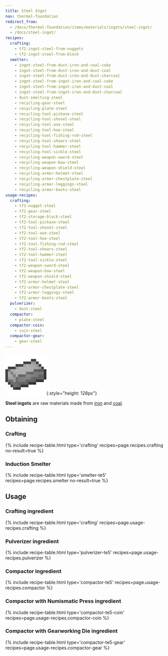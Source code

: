 ```yaml
---
title: Steel Ingot
nav: thermal-foundation
redirect_from:
  - /docs/thermal-foundation/items/materials/ingots/steel-ingot/
  - /docs/steel-ingot/
recipes:
  crafting:
    - tf2-ingot-steel-from-nuggets
    - tf2-ingot-steel-from-block
  smelter:
    - ingot-steel-from-dust-iron-and-coal-coke
    - ingot-steel-from-dust-iron-and-dust-coal
    - ingot-steel-from-dust-iron-and-dust-charcoal
    - ingot-steel-from-ingot-iron-and-coal-coke
    - ingot-steel-from-ingot-iron-and-dust-coal
    - ingot-steel-from-ingot-iron-and-dust-charcoal
    - dust-smelting-steel
    - recycling-gear-steel
    - recycling-plate-steel
    - recycling-tool-pickaxe-steel
    - recycling-tool-shovel-steel
    - recycling-tool-axe-steel
    - recycling-tool-hoe-steel
    - recycling-tool-fishing-rod-steel
    - recycling-tool-shears-steel
    - recycling-tool-hammer-steel
    - recycling-tool-sickle-steel
    - recycling-weapon-sword-steel
    - recycling-weapon-bow-steel
    - recycling-weapon-shield-steel
    - recycling-armor-helmet-steel
    - recycling-armor-chestplate-steel
    - recycling-armor-leggings-steel
    - recycling-armor-boots-steel
usage-recipes:
  crafting:
    - tf2-nugget-steel
    - tf2-gear-steel
    - tf2-storage-block-steel
    - tf2-tool-pickaxe-steel
    - tf2-tool-shovel-steel
    - tf2-tool-axe-steel
    - tf2-tool-hoe-steel
    - tf2-tool-fishing-rod-steel
    - tf2-tool-shears-steel
    - tf2-tool-hammer-steel
    - tf2-tool-sickle-steel
    - tf2-weapon-sword-steel
    - tf2-weapon-bow-steel
    - tf2-weapon-shield-steel
    - tf2-armor-helmet-steel
    - tf2-armor-chestplate-steel
    - tf2-armor-leggings-steel
    - tf2-armor-boots-steel
  pulverizer:
    - dust-steel
  compactor:
    - plate-steel
  compactor-coin:
    - coin-steel
  compactor-gear:
    - gear-steel
---
```


![Steel ingot](/assets/images/thermal-foundation/ingot-steel.png){:style="height: 128px"}


**Steel ingots** are raw materials made from
[iron](https://minecraft.gamepedia.com/Iron_Ingot) and
[coal](https://minecraft.gamepedia.com/Coal).


Obtaining
---------

### Crafting
{% include recipe-table.html type='crafting' recipes=page.recipes.crafting no-result=true %}

### Induction Smelter
{% include recipe-table.html type='smelter-te5' recipes=page.recipes.smelter no-result=true %}


Usage
-----

### Crafting ingredient
{% include recipe-table.html type='crafting' recipes=page.usage-recipes.crafting %}

### Pulverizer ingredient
{% include recipe-table.html type='pulverizer-te5' recipes=page.usage-recipes.pulverizer %}

### Compactor ingredient
{% include recipe-table.html type='compactor-te5' recipes=page.usage-recipes.compactor %}

### Compactor with Numismatic Press ingredient
{% include recipe-table.html type='compactor-te5-coin' recipes=page.usage-recipes.compactor-coin %}

### Compactor with Gearworking Die ingredient
{% include recipe-table.html type='compactor-te5-gear' recipes=page.usage-recipes.compactor-gear %}
